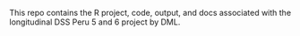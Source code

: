 This repo contains the R project, code, output, and docs associated with the longitudinal DSS Peru 5 and 6 project by DML.
